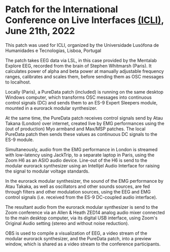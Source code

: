# Patch for the International Conference on Live Interfaces [(ICLI)](https://liveinterfaces.ulusofona.pt/program/), June 21th, 2022



This patch was used for ICLI, organized by the Universidade Lusófona de Humanidades e Tecnologias, Lisboa, Portugal

The patch takes EEG data via LSL, in this case provided by the Mentalab Explore EEG, recorded from the brain of Stephen Whitmarsh (Paris). It calculates power of alpha and beta power at manually adjustable frequency ranges, calibrates and scales them, before sending them as OSC messages to localhost.

Locally (Paris), a PureData patch (included) is running on the same desktop Windows computer, which transforms OSC messages into continuous control signals (DC) and sends them to an ES-9 Expert Sleepers module, mounted in a eurorack modular synthesizer. 

At the same time, the PureData patch receives control signals send by Atau Takana (London) over internet, created live by EMG performances using the (out of production) Myo armband and Max/MSP patches. The local  PureData patch then sends these values as continuous DC signals to the ES-9 module.

Simultaneously, audio from the EMG performance in London is streamed with low-latency using JackTrip, to a separate laptop in Paris, using the Zoom H6 as an ASIO audio device. Line-out of the H6 is send to the modular eurorack synthesizer using an Intellijel Audio Interface for raising the signal to modular voltage standards.

In the eurorack modular synthesizer, the sound of the EMG performance by Atau Takaka, as well as oscillators and other sounds sources, are fed through filters and other modulation sources, using the EEG and EMG control signals (i.e. received from the ES-9 DC-coupled audio interface).

The resultant audio from the eurorack modular synthesizer is send to the Zoom conference via an Allen & Heath ZED14 analog audio mixer connected to the main desktop computer, via its digital USB interface, using Zoom's Original Audio setting (stereo and without noise reduction).

OBS is used to compile a visualization of EEG, a video stream of the modular eurorack synthesizer, and the PureData patch, into a preview window, which is shared as a video stream to the conference participants.
